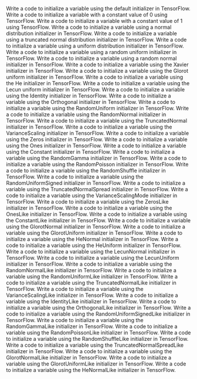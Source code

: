 Write a code to initialize a variable using the default initializer in TensorFlow.
Write a code to initialize a variable with a constant value of 0 using TensorFlow.
Write a code to initialize a variable with a constant value of 1 using TensorFlow.
Write a code to initialize a variable using a normal distribution initializer in TensorFlow.
Write a code to initialize a variable using a truncated normal distribution initializer in TensorFlow.
Write a code to initialize a variable using a uniform distribution initializer in TensorFlow.
Write a code to initialize a variable using a random uniform initializer in TensorFlow.
Write a code to initialize a variable using a random normal initializer in TensorFlow.
Write a code to initialize a variable using the Xavier initializer in TensorFlow.
Write a code to initialize a variable using the Glorot uniform initializer in TensorFlow.
Write a code to initialize a variable using the He initializer in TensorFlow.
Write a code to initialize a variable using the Lecun uniform initializer in TensorFlow.
Write a code to initialize a variable using the Identity initializer in TensorFlow.
Write a code to initialize a variable using the Orthogonal initializer in TensorFlow.
Write a code to initialize a variable using the RandomUniform initializer in TensorFlow.
Write a code to initialize a variable using the RandomNormal initializer in TensorFlow.
Write a code to initialize a variable using the TruncatedNormal initializer in TensorFlow.
Write a code to initialize a variable using the VarianceScaling initializer in TensorFlow.
Write a code to initialize a variable using the Zeros initializer in TensorFlow.
Write a code to initialize a variable using the Ones initializer in TensorFlow.
Write a code to initialize a variable using the Constant initializer in TensorFlow.
Write a code to initialize a variable using the RandomGamma initializer in TensorFlow.
Write a code to initialize a variable using the RandomPoisson initializer in TensorFlow.
Write a code to initialize a variable using the RandomShuffle initializer in TensorFlow.
Write a code to initialize a variable using the RandomUniformSigned initializer in TensorFlow.
Write a code to initialize a variable using the TruncatedNormalSpread initializer in TensorFlow.
Write a code to initialize a variable using the VarianceScalingMode initializer in TensorFlow.
Write a code to initialize a variable using the ZerosLike initializer in TensorFlow.
Write a code to initialize a variable using the OnesLike initializer in TensorFlow.
Write a code to initialize a variable using the ConstantLike initializer in TensorFlow.
Write a code to initialize a variable using the GlorotNormal initializer in TensorFlow.
Write a code to initialize a variable using the GlorotUniform initializer in TensorFlow.
Write a code to initialize a variable using the HeNormal initializer in TensorFlow.
Write a code to initialize a variable using the HeUniform initializer in TensorFlow.
Write a code to initialize a variable using the LecunNormal initializer in TensorFlow.
Write a code to initialize a variable using the LecunUniform initializer in TensorFlow.
Write a code to initialize a variable using the RandomNormalLike initializer in TensorFlow.
Write a code to initialize a variable using the RandomUniformLike initializer in TensorFlow.
Write a code to initialize a variable using the TruncatedNormalLike initializer in TensorFlow.
Write a code to initialize a variable using the VarianceScalingLike initializer in TensorFlow.
Write a code to initialize a variable using the IdentityLike initializer in TensorFlow.
Write a code to initialize a variable using the OrthogonalLike initializer in TensorFlow.
Write a code to initialize a variable using the RandomUniformSignedLike initializer in TensorFlow.
Write a code to initialize a variable using the RandomGammaLike initializer in TensorFlow.
Write a code to initialize a variable using the RandomPoissonLike initializer in TensorFlow.
Write a code to initialize a variable using the RandomShuffleLike initializer in TensorFlow.
Write a code to initialize a variable using the TruncatedNormalSpreadLike initializer in TensorFlow.
Write a code to initialize a variable using the GlorotNormalLike initializer in TensorFlow.
Write a code to initialize a variable using the GlorotUniformLike initializer in TensorFlow.
Write a code to initialize a variable using the HeNormalLike initializer in TensorFlow.
